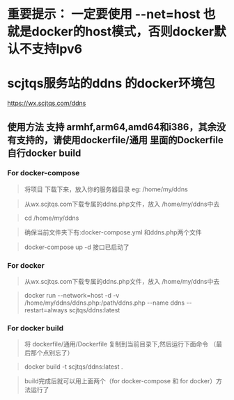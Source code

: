 # 重要提示： 一定要使用 --net=host 也就是docker的host模式，否则docker默认不支持Ipv6
# scjtqs服务站的ddns 的docker环境包
https://wx.scjtqs.com/ddns

## 使用方法 支持 armhf,arm64,amd64和i386，其余没有支持的，请使用dockerfile/通用 里面的Dockerfile自行docker build

### For docker-compose

> 将项目 下载下来，放入你的服务器目录 eg: /home/my/ddns

> 从wx.scjtqs.com下载专属的ddns.php文件，放入 /home/my/ddns中去

> cd /home/my/ddns 

> 确保当前文件夹下有:docker-compose.yml 和ddns.php两个文件

> docker-compose up -d 接口已启动了

### For docker 

> 从wx.scjtqs.com下载专属的ddns.php文件，放入 /home/my/ddns中去

> docker run --network=host -d -v /home/my/ddns/ddns.php:/path/ddns.php --name ddns --restart=always scjtqs/ddns:latest

### For docker build 

> 将 dockerfile/通用/Dockerfile 复制到当前目录下,然后运行下面命令 （最后那个点别忘了）

> docker build -t scjtqs/ddns:latest .

> build完成后就可以用上面两个（for docker-compose 和 for docker）方法运行了
